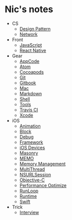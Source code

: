 # Nic's notes

* CS
    * [Design Pattern](/CS/Design-Pattern.md)
    * [Network](/CS/Network.md)
* Front
    * [JavaScript](/Front/JavaScript.md)
    * [React Native](/Front/React-Native.md)
* Gear
    * [AppCode](/Gear/AppCode.md)
    * [Atom](/Gear/Atom.md)
    * [Cocoapods](/Gear/Cocoapods.md)
    * [Git](/Gear/Git.md)
    * [Gitbook](/Gear/Gitbook.md)
    * [Mac](/Gear/Mac.md)
    * [Markdown](/Gear/Markdown.md)
    * [Shell](/Gear/Shell.md)
    * [Tools](/Gear/Tools.md)
    * [Travis CI](/Gear/Travis-CI.md)
    * [Xcode](/Gear/Xcode.md)
* iOS
    * [Animation](/iOS/Animation.md)
    * [Block](/iOS/Block.md)
    * [Debug](/iOS/Debug.md)
    * [Framework](/iOS/Framework.md)
    * [iOS Devices](/iOS/iOS-Devices.md)
    * [Masonry](/iOS/Masonry.md)
    * [MEMO](/iOS/MEMO.md)
    * [Memory Management](/iOS/Memory-Management.md)
    * [MultiThread](/iOS/MultiThread.md)
    * [NSURLSession](/iOS/NSURLSession.md)
    * [Objective-C](/iOS/Objective-C.md)
    * [Performance Optimize](/iOS/Performance.md)
    * [RunLoop](/iOS/RunLoop.md)
    * [Runtime](/iOS/Runtime.md)
    * [Swift](/iOS/Swift.md)
* Trick
    * [Interview](/Trick/Interview.md)
